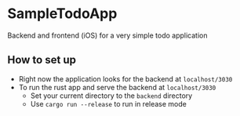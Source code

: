 # SampleTodoApp
Backend and frontend (iOS) for a very simple todo application

## How to set up

- Right now the application looks for the backend at `localhost/3030`
- To run the rust app and serve the backend at `localhost/3030 `
  - Set your current directory to the `backend` directory
  - Use `cargo run --release` to run in release mode



